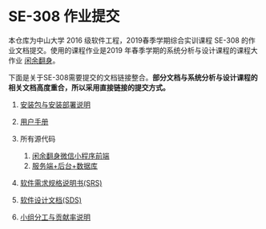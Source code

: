# SE-308 作业提交

本仓库为中山大学 2016 级软件工程，2019春季学期综合实训课程 SE-308 的作业文档提交。使用的课程作业是2019 年春季学期的系统分析与设计课程的课程大作业 [闲余翻身](https://sysu-team1.github.io/Dashboard/)。

下面是关于SE-308需要提交的文档链接整合。**部分文档与系统分析与设计课程的相关文档高度重合，所以采用直接链接的提交方式。**

1. [安装包与安装部署说明](安装包与安装部署说明)
2. [用户手册](用户手册)
3. 所有源代码

    1. [闲余翻身微信小程序前端]()
    2. [服务端+后台+数据库]()

4. [软件需求规格说明书(SRS)](软件需求规格说明书(SRS))
5. [软件设计文档(SDS)](软件设计文档(SDS))
6. [小组分工与贡献率说明](小组分工与贡献说明)
